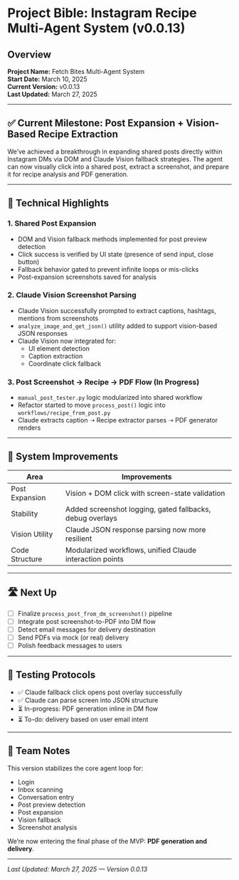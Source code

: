 # Project Bible: Instagram Recipe Multi-Agent System (v0.0.13)

## Overview
**Project Name:** Fetch Bites Multi-Agent System  
**Start Date:** March 10, 2025  
**Current Version:** v0.0.13  
**Last Updated:** March 27, 2025

---

## ✅ Current Milestone: Post Expansion + Vision-Based Recipe Extraction

We’ve achieved a breakthrough in expanding shared posts directly within Instagram DMs via DOM and Claude Vision fallback strategies. The agent can now visually click into a shared post, extract a screenshot, and prepare it for recipe analysis and PDF generation.

---

## 🧠 Technical Highlights

### 1. Shared Post Expansion

- DOM and Vision fallback methods implemented for post preview detection
- Click success is verified by UI state (presence of send input, close button)
- Fallback behavior gated to prevent infinite loops or mis-clicks
- Post-expansion screenshots saved for analysis

### 2. Claude Vision Screenshot Parsing

- Claude Vision successfully prompted to extract captions, hashtags, mentions from screenshots
- `analyze_image_and_get_json()` utility added to support vision-based JSON responses
- Claude Vision now integrated for:
  - UI element detection
  - Caption extraction
  - Coordinate click fallback

### 3. Post Screenshot → Recipe → PDF Flow (In Progress)

- `manual_post_tester.py` logic modularized into shared workflow
- Refactor started to move `process_post()` logic into `workflows/recipe_from_post.py`
- Claude extracts caption ➝ Recipe extractor parses ➝ PDF generator renders

---

## 🔨 System Improvements

| Area | Improvements |
|------|--------------|
| Post Expansion | Vision + DOM click with screen-state validation |
| Stability | Added screenshot logging, gated fallbacks, debug overlays |
| Vision Utility | Claude JSON response parsing now more resilient |
| Code Structure | Modularized workflows, unified Claude interaction points |

---

## 🛣 Next Up

- [ ] Finalize `process_post_from_dm_screenshot()` pipeline
- [ ] Integrate post screenshot-to-PDF into DM flow
- [ ] Detect email messages for delivery destination
- [ ] Send PDFs via mock (or real) delivery
- [ ] Polish feedback messages to users

---

## 🧪 Testing Protocols

- ✅ Claude fallback click opens post overlay successfully
- ✅ Claude can parse screen into JSON structure
- ⏳ In-progress: PDF generation inline in DM flow
- ⏳ To-do: delivery based on user email intent

---

## 📝 Team Notes

This version stabilizes the core agent loop for:
- Login
- Inbox scanning
- Conversation entry
- Post preview detection
- Post expansion
- Vision fallback
- Screenshot analysis

We’re now entering the final phase of the MVP: **PDF generation and delivery**.

---

_Last Updated: March 27, 2025 — Version 0.0.13_